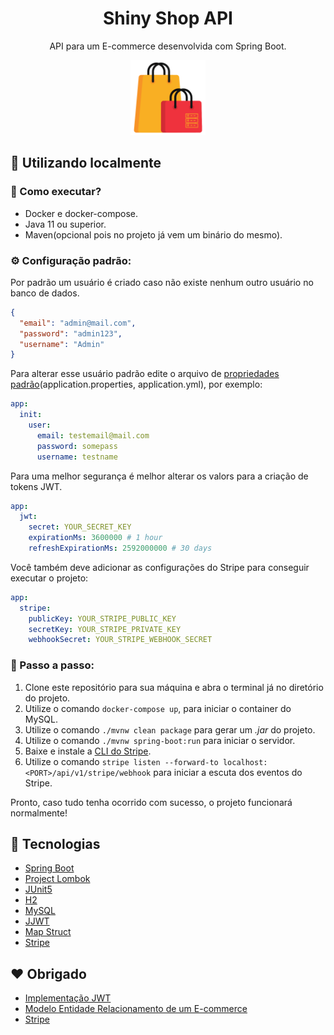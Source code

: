 <h1 align="center">Shiny Shop API</h1>
<p align="center">API para um E-commerce desenvolvida com Spring Boot.</p>

<p align="center">
    <img src="./.github/shiny-shop-logo-api.png" width="120" />
</p>

## :wrench: Utilizando localmente

### :mag_right: Como executar?

* Docker e docker-compose.
* Java 11 ou superior.
* Maven(opcional pois no projeto já vem um binário do mesmo).

### :gear: Configuração padrão:

Por padrão um usuário é criado caso não existe nenhum outro usuário no banco de dados.


```json
{
  "email": "admin@mail.com",
  "password": "admin123",
  "username": "Admin"
}
```

Para alterar esse usuário padrão edite o arquivo de [propriedades padrão](https://github.com/SilvanoGPM/spring-boot-jwt-boilerplate/blob/main/src/main/resources/application.yml)(application.properties, application.yml), por exemplo:

```yml
app:
  init:
    user:
      email: testemail@mail.com
      password: somepass
      username: testname
```

Para uma melhor segurança é melhor alterar os valors para a criação de tokens JWT.

```yml
app:
  jwt:
    secret: YOUR_SECRET_KEY
    expirationMs: 3600000 # 1 hour
    refreshExpirationMs: 2592000000 # 30 days
```

Você também deve adicionar as configurações do Stripe para conseguir executar o projeto:

```yml
app:
  stripe:
    publicKey: YOUR_STRIPE_PUBLIC_KEY
    secretKey: YOUR_STRIPE_PRIVATE_KEY
    webhookSecret: YOUR_STRIPE_WEBHOOK_SECRET
```

### :athletic_shoe: Passo a passo:

1. Clone este repositório para sua máquina e abra o terminal já no diretório do projeto. 
2. Utilize o comando `docker-compose up`, para iniciar o container do MySQL.
3. Utilize o comando `./mvnw clean package` para gerar um *.jar* do projeto.
4. Utilize o comando `./mvnw spring-boot:run` para iniciar o servidor.
5. Baixe e instale a [CLI do Stripe](https://stripe.com/docs/stripe-cli?locale=pt-BR).
6. Utilize o comando `stripe listen --forward-to localhost:<PORT>/api/v1/stripe/webhook` para iniciar a escuta dos eventos do Stripe.

Pronto, caso tudo tenha ocorrido com sucesso, o projeto funcionará normalmente!

## :rocket: Tecnologias

* [Spring Boot](https://spring.io/projects/spring-boot)
* [Project Lombok](https://projectlombok.org/)
* [JUnit5](https://junit.org/junit5/)
* [H2](http://www.h2database.com/html/features.html)
* [MySQL](https://www.mysql.com/)
* [JJWT](https://mvnrepository.com/artifact/io.jsonwebtoken/jjwt)
* [Map Struct](https://mapstruct.org/)
* [Stripe](https://stripe.com)

## :heart: Obrigado

- [Implementação JWT](https://github.com/bezkoder/spring-boot-refresh-token-jwt)
- [Modelo Entidade Relacionamento de um E-commerce](https://netbeans.apache.org/kb/docs/javaee/ecommerce/images/affablebean-erd.png)
- [Stripe](https://stripe.com)
